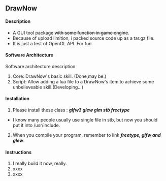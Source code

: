 DrawNow
-------

#### Description
* A GUI tool package ~~with some function in game engine~~.
* Because of upload limition, i packed source code up as a tar.gz file.
* It is just a test of OpenGL API. For fun.

#### Software Architecture
Software architecture description
1. Core: DrawNow's basic skill. (Done,may be.)
2. Script: Allow adding a lua file to a DrawNow's item to achieve some unbelieveable skill.(Developing...)

#### Installation

1.  Please install these class : ***glfw3 glew glm stb freetype***
* I know many people usually use single file in stb, but now you should put it into /usr/include.
2.  When you compile your program, remember to link ***freetype, glfw and glew***.

#### Instructions

1.  I really build it now, really.
2.  xxxx
3.  xxxx

